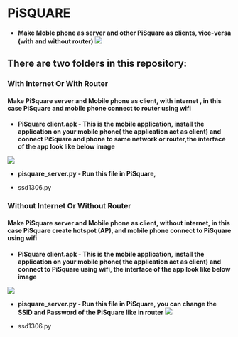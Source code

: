 # PiSQUARE

* **Make Moble phone as server and other PiSquare as clients, vice-versa (with and without  router)**
    <img src = "https://github.com/sbcshop/PiSquare/blob/main/images/gif3.gif" />
    
## There are two folders in this repository:

### With Internet Or With Router
#### Make PiSquare server and Mobile phone as client, with internet , in this case PiSquare and mobile phone connect to router using wifi 
   
   * **PiSquare client.apk - This is the mobile application, install the application on your mobile phone( the application act as client) and connect PiSquare and phone        to same network or router,the interface of the app look like below image**
   <img src = "https://github.com/sbcshop/PiSquare/blob/main/images/app.jpg" />

   * **pisquare_server.py - Run this file in PiSquare,**

   * ssd1306.py


### Without Internet Or Without Router
#### Make PiSquare server and Mobile phone as client, without internet, in this case PiSquare create hotspot (AP), and mobile phone connect to PiSquare using wifi 

   * **PiSquare client.apk - This is the mobile application, install the application on your mobile phone( the application act as client) and connect to PiSquare using        wifi, the interface of the app look like below image**
   <img src = "https://github.com/sbcshop/PiSquare/blob/main/images/app.jpg" />

   * **pisquare_server.py - Run this file in PiSquare, you can change the SSID and Password of the PiSquare like in router**
     <img src = "https://github.com/sbcshop/PiSquare/blob/main/images/img5.JPG" />

   * ssd1306.py

